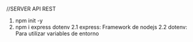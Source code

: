 //SERVER API REST

1. npm init -y
2. npm i express dotenv
   2.1 express: Framework de nodejs
   2.2 dotenv: Para utilizar variables de entorno
